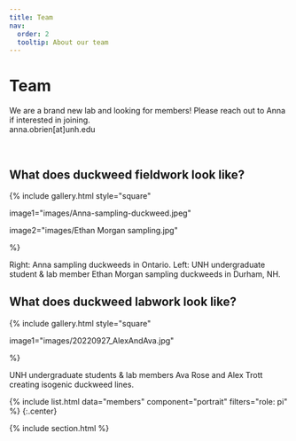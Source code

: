 ```yaml
---
title: Team
nav:
  order: 2
  tooltip: About our team
---
```


# <i class="fas fa-users"></i>Team

We are a brand new lab and looking for members! Please reach out to Anna if interested in joining. 
<br>
anna.obrien[at]unh.edu 

<br>

## What does duckweed fieldwork look like?

{%
  include gallery.html
  style="square"

  image1="images/Anna-sampling-duckweed.jpeg"

  image2="images/Ethan Morgan sampling.jpg"

%}

Right: Anna sampling duckweeds in Ontario.
Left: UNH undergraduate student & lab member Ethan Morgan sampling duckweeds in Durham, NH.




## What does duckweed labwork look like?
{%
  include gallery.html
  style="square"

  image1="images/20220927_AlexAndAva.jpg"

%}

UNH undergraduate students & lab members Ava Rose and Alex Trott creating isogenic duckweed lines.

{%
  include list.html
  data="members"
  component="portrait"
  filters="role: pi"
%}
{:.center}

{% include section.html %}

<!-- 
## Funding

Our work is made possible by funding from several organizations.
{:.center}

{%
  include gallery.html
  style="square"

  image1="images/photo.jpg"
  link1="https://nasa.gov/"
  tooltip1="Cool Foundation"

  image2="images/photo.jpg"
  link2="https://nasa.gov/"
  tooltip2="Cool Institute"

  image3="images/photo.jpg"
  link3="https://nasa.gov/"
  tooltip3="Cool Initiative"

  image4="images/photo.jpg"
  link4="https://nasa.gov/"
  tooltip4="Cool Foundation"

  image5="images/photo.jpg"
  link5="https://nasa.gov/"
  tooltip5="Cool Institute"

  image6="images/photo.jpg"
  link6="https://nasa.gov/"
  tooltip6="Cool Initiative"
%}
 -->
